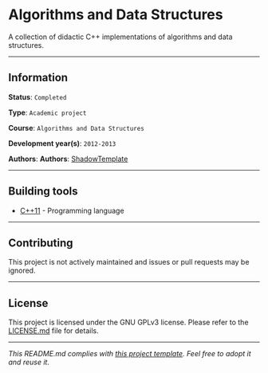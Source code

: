 # Algorithms and Data Structures

A collection of didactic C++ implementations of algorithms and data structures.

---
## Information

**Status**: `Completed`

**Type**: `Academic project`

**Course**: `Algorithms and Data Structures`

**Development year(s)**: `2012-2013`

**Authors**: **Authors**: [ShadowTemplate](https://github.com/ShadowTemplate)

---
## Building tools

* [C++11](https://isocpp.org/wiki/faq/cpp11) - Programming language

---
## Contributing

This project is not actively maintained and issues or pull requests may be 
ignored.

---
## License

This project is licensed under the GNU GPLv3 license.
Please refer to the [LICENSE.md](LICENSE.md) file for details.

---
*This README.md complies with [this project template](
https://github.com/ShadowTemplate/project-template). Feel free to adopt it
and reuse it.*
